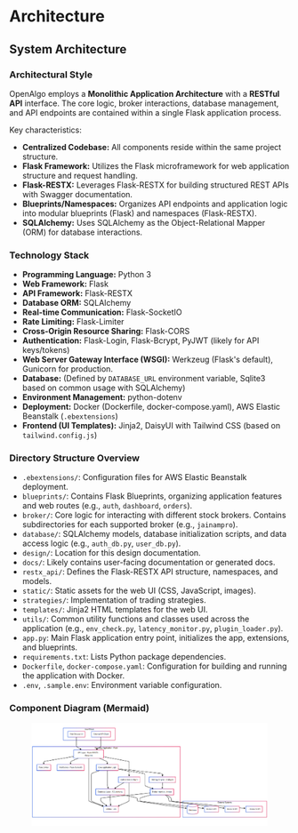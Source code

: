 # Architecture

## System Architecture

### Architectural Style

OpenAlgo employs a **Monolithic Application Architecture** with a **RESTful API** interface. The core logic, broker interactions, database management, and API endpoints are contained within a single Flask application process.

Key characteristics:

* **Centralized Codebase:** All components reside within the same project structure.
* **Flask Framework:** Utilizes the Flask microframework for web application structure and request handling.
* **Flask-RESTX:** Leverages Flask-RESTX for building structured REST APIs with Swagger documentation.
* **Blueprints/Namespaces:** Organizes API endpoints and application logic into modular blueprints (Flask) and namespaces (Flask-RESTX).
* **SQLAlchemy:** Uses SQLAlchemy as the Object-Relational Mapper (ORM) for database interactions.

### Technology Stack

* **Programming Language:** Python 3
* **Web Framework:** Flask
* **API Framework:** Flask-RESTX
* **Database ORM:** SQLAlchemy
* **Real-time Communication:** Flask-SocketIO
* **Rate Limiting:** Flask-Limiter
* **Cross-Origin Resource Sharing:** Flask-CORS
* **Authentication:** Flask-Login, Flask-Bcrypt, PyJWT (likely for API keys/tokens)
* **Web Server Gateway Interface (WSGI):** Werkzeug (Flask's default), Gunicorn for production.
* **Database:** (Defined by `DATABASE_URL` environment variable, Sqlite3 based on common usage with SQLAlchemy)
* **Environment Management:** python-dotenv
* **Deployment:** Docker (Dockerfile, docker-compose.yaml), AWS Elastic Beanstalk (`.ebextensions`)
* **Frontend (UI Templates):** Jinja2, DaisyUI  with Tailwind CSS (based on `tailwind.config.js`)

### Directory Structure Overview

* `.ebextensions/`: Configuration files for AWS Elastic Beanstalk deployment.
* `blueprints/`: Contains Flask Blueprints, organizing application features and web routes (e.g., `auth`, `dashboard`, `orders`).
* `broker/`: Core logic for interacting with different stock brokers. Contains subdirectories for each supported broker (e.g., `jainampro`).
* `database/`: SQLAlchemy models, database initialization scripts, and data access logic (e.g., `auth_db.py`, `user_db.py`).
* `design/`: Location for this design documentation.
* `docs/`: Likely contains user-facing documentation or generated docs.
* `restx_api/`: Defines the Flask-RESTX API structure, namespaces, and models.
* `static/`: Static assets for the web UI (CSS, JavaScript, images).
* `strategies/`: Implementation of trading strategies.
* `templates/`: Jinja2 HTML templates for the web UI.
* `utils/`: Common utility functions and classes used across the application (e.g., `env_check.py`, `latency_monitor.py`, `plugin_loader.py`).
* `app.py`: Main Flask application entry point, initializes the app, extensions, and blueprints.
* `requirements.txt`: Lists Python package dependencies.
* `Dockerfile`, `docker-compose.yaml`: Configuration for building and running the application with Docker.
* `.env`, `.sample.env`: Environment variable configuration.

### Component Diagram (Mermaid)

<figure><img src="../../.gitbook/assets/image (4) (1) (1).png" alt=""><figcaption></figcaption></figure>

```mermaid
```

